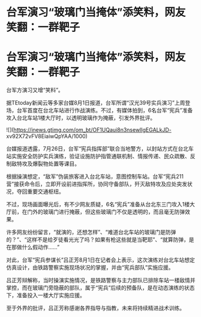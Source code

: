 # 台军演习“玻璃门当掩体”添笑料，网友笑翻：一群靶子

# 台军演习“玻璃门当掩体”添笑料，网友笑翻：一群靶子

台军方演习又增“笑料”。

据TEtoday新闻云等多家台媒8月1日报道，台军所谓“汉光39号实兵演习”上周登场，台军首度在台北车站进行作战演练。不过，有媒体拍到，6名台军“宪兵”准备攻入台北车站1楼大厅时，以透明玻璃作为掩蔽，引发外界批评。

![](https://inews.gtimg.com/om_bt/OF1UQaui8n3nsewlIgEGALkJD-
xv92X72vFV8EiaiwQpYAA/1000)

台媒报道透露，7月26日，台军“宪兵指挥部”联合当地警方，以封站方式在台北车站实施安全防护实兵演练，验证设施防护指管通联机制、情报传递、民众疏散、反制敌特攻及爆裂物处置等课目。

根据操演想定，“敌军”伪装旅客进入台北车站，意图控制车站。台军“宪兵211营”接获命令后，立即开设前进指挥所，协同守备部队，歼灭敌特攻及应处突发状况，夺回重要交通枢纽。

不过，现场画面曝光后，有不少网友质疑，6名“宪兵”准备从台北东三门攻入1楼大厅前，在门外的玻璃门进行掩蔽，但这些玻璃门不仅是透明的，而且毫无防弹效果。

许多网友纷纷留言，“就演的，还想怎样”、“难道台北车站的玻璃门是防弹的？”、“这样不是给歹徒看光光了吗？如果有枪这些就是当靶耶”、“就算防弹，是在那做什么假动作……”

对此，台军“宪兵参谋长”吕正芳8月1日在记者会上表示，这次演练对台北车站想定仿真设计，由铁路警察实施现场状况的掌握，并由“宪兵部队”实施应援。

吕正芳辩解称，当时操演实施情况，是铁路警察与主力部队已排除车站一楼敌情并掌控，而在玻璃门旁隐蔽的部队，属于“宪兵”后续的预备队，是在动态演练的状态下，准备投入一楼大厅实施应援。

至于外界的批评，吕正芳称感谢各界指导与指教，未来将持续精进战术训练。

